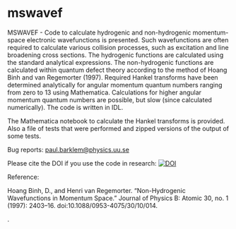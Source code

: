 # mswavef

MSWAVEF - Code to calculate hydrogenic and non-hydrogenic momentum-space electronic wavefunctions is presented.  Such wavefunctions are often required to calculate various collision processes, such as excitation and line broadening cross sections.  The hydrogenic functions are calculated using the standard analytical expressions.  The non-hydrogenic functions are calculated within quantum defect theory according to the method of Hoang Binh and van Regemorter (1997).  Required Hankel transforms have been determined analytically for angular momentum quantum numbers ranging from zero to 13 using Mathematica.  Calculations for higher angular momentum quantum numbers are possible, but slow (since calculated numerically).  The code is written in IDL.

The Mathematica notebook to calculate the Hankel transforms is provided.  Also a file of tests that were performed and zipped versions of the output of some tests.

Bug reports: paul.barklem@physics.uu.se

Please cite the DOI if you use the code in research:
[![DOI](https://zenodo.org/badge/21607/barklem/mswavef.svg)](https://zenodo.org/badge/latestdoi/21607/barklem/mswavef)

Reference:

Hoang Binh, D., and Henri van Regemorter. “Non-Hydrogenic Wavefunctions in Momentum Space.” Journal of Physics B: Atomic 30, no. 1 (1997): 2403–16. doi:10.1088/0953-4075/30/10/014.

.
